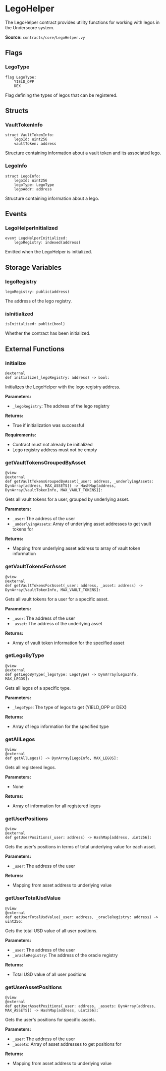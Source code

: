 # LegoHelper

The LegoHelper contract provides utility functions for working with legos in the Underscore system.

**Source:** `contracts/core/LegoHelper.vy`

## Flags

### LegoType

```vyper
flag LegoType:
    YIELD_OPP
    DEX
```

Flag defining the types of legos that can be registered.

## Structs

### VaultTokenInfo

```vyper
struct VaultTokenInfo:
    legoId: uint256
    vaultToken: address
```

Structure containing information about a vault token and its associated lego.

### LegoInfo

```vyper
struct LegoInfo:
    legoId: uint256
    legoType: LegoType
    legoAddr: address
```

Structure containing information about a lego.

## Events

### LegoHelperInitialized

```vyper
event LegoHelperInitialized:
    legoRegistry: indexed(address)
```

Emitted when the LegoHelper is initialized.

## Storage Variables

### legoRegistry

```vyper
legoRegistry: public(address)
```

The address of the lego registry.

### isInitialized

```vyper
isInitialized: public(bool)
```

Whether the contract has been initialized.

## External Functions

### initialize

```vyper
@external
def initialize(_legoRegistry: address) -> bool:
```

Initializes the LegoHelper with the lego registry address.

**Parameters:**

- `_legoRegistry`: The address of the lego registry

**Returns:**

- True if initialization was successful

**Requirements:**

- Contract must not already be initialized
- Lego registry address must not be empty

### getVaultTokensGroupedByAsset

```vyper
@view
@external
def getVaultTokensGroupedByAsset(_user: address, _underlyingAssets: DynArray[address, MAX_ASSETS]) -> HashMap[address, DynArray[VaultTokenInfo, MAX_VAULT_TOKENS]]:
```

Gets all vault tokens for a user, grouped by underlying asset.

**Parameters:**

- `_user`: The address of the user
- `_underlyingAssets`: Array of underlying asset addresses to get vault tokens for

**Returns:**

- Mapping from underlying asset address to array of vault token information

### getVaultTokensForAsset

```vyper
@view
@external
def getVaultTokensForAsset(_user: address, _asset: address) -> DynArray[VaultTokenInfo, MAX_VAULT_TOKENS]:
```

Gets all vault tokens for a user for a specific asset.

**Parameters:**

- `_user`: The address of the user
- `_asset`: The address of the underlying asset

**Returns:**

- Array of vault token information for the specified asset

### getLegoByType

```vyper
@view
@external
def getLegoByType(_legoType: LegoType) -> DynArray[LegoInfo, MAX_LEGOS]:
```

Gets all legos of a specific type.

**Parameters:**

- `_legoType`: The type of legos to get (YIELD_OPP or DEX)

**Returns:**

- Array of lego information for the specified type

### getAllLegos

```vyper
@view
@external
def getAllLegos() -> DynArray[LegoInfo, MAX_LEGOS]:
```

Gets all registered legos.

**Parameters:**

- None

**Returns:**

- Array of information for all registered legos

### getUserPositions

```vyper
@view
@external
def getUserPositions(_user: address) -> HashMap[address, uint256]:
```

Gets the user's positions in terms of total underlying value for each asset.

**Parameters:**

- `_user`: The address of the user

**Returns:**

- Mapping from asset address to underlying value

### getUserTotalUsdValue

```vyper
@view
@external
def getUserTotalUsdValue(_user: address, _oracleRegistry: address) -> uint256:
```

Gets the total USD value of all user positions.

**Parameters:**

- `_user`: The address of the user
- `_oracleRegistry`: The address of the oracle registry

**Returns:**

- Total USD value of all user positions

### getUserAssetPositions

```vyper
@view
@external
def getUserAssetPositions(_user: address, _assets: DynArray[address, MAX_ASSETS]) -> HashMap[address, uint256]:
```

Gets the user's positions for specific assets.

**Parameters:**

- `_user`: The address of the user
- `_assets`: Array of asset addresses to get positions for

**Returns:**

- Mapping from asset address to underlying value
